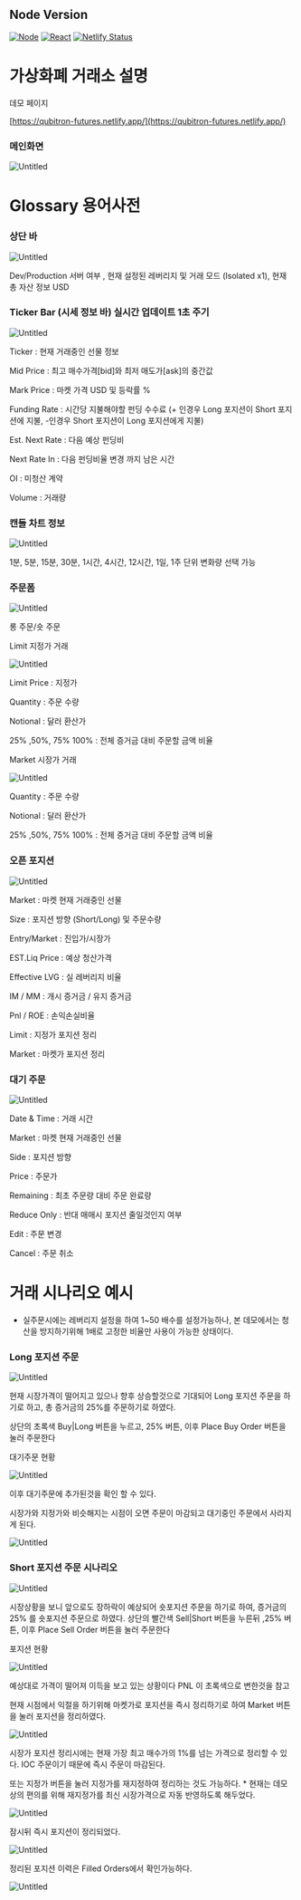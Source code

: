## Node Version
[![Node](https://img.shields.io/badge/-Node.js%2014%20LTS-808080?logo=node.js&colorA=404040&logoColor=66cc33)]()
[![React](https://img.shields.io/badge/-ReactJs-61DAFB?logo=react&logoColor=white&style=for-the-badge)]()
[![Netlify Status](https://api.netlify.com/api/v1/badges/c91eb2a2-fde3-4fd4-bb15-69de57bb2f3d/deploy-status)](https://qubitron-futures.netlify.app)
</p>

# 가상화폐 거래소 설명

데모 페이지 

[https://qubitron-futures.netlify.app/](https://qubitron-futures.netlify.app/)

### 메인화면

![Untitled](images/Untitled.png)

# Glossary 용어사전

### 상단 바

![Untitled](images/Untitled%201.png)

Dev/Production 서버 여부 , 현재 설정된 레버리지 및 거래 모드 (Isolated x1), 현재 총 자산 정보 USD

### Ticker Bar (시세 정보 바) 실시간 업데이트 1초 주기

![Untitled](images/Untitled%202.png)

Ticker : 현재 거래중인 선물 정보

Mid Price : 최고 매수가격[bid]와 최저 매도가[ask]의 중간값

Mark Price : 마켓 가격 USD 및 등락률 %

Funding Rate : 시간당 지불해야할 펀딩 수수료 (+ 인경우 Long 포지션이 Short 포지션에 지불, -인경우 Short 포지션이 Long 포지션에게 지불)

Est. Next Rate : 다음 예상 펀딩비

Next Rate In : 다음 펀딩비율 변경 까지 남은 시간

OI : 미청산 계약

Volume : 거래량

### 캔들 차트 정보

![Untitled](images/Untitled%203.png)

1분, 5분, 15분, 30분, 1시간, 4시간, 12시간, 1일, 1주 단위 변화량 선택 가능

### 주문폼

![Untitled](images/Untitled%204.png)

롱 주문/숏 주문

Limit 지정가 거래

![Untitled](images/Untitled%205.png)

Limit Price : 지정가 

Quantity : 주문 수량

Notional : 달러 환산가

25% ,50%, 75% 100% : 전체 증거금 대비 주문할 금액 비율

Market 시장가 거래

![Untitled](images/Untitled%206.png)

Quantity : 주문 수량

Notional : 달러 환산가

25% ,50%, 75% 100% : 전체 증거금 대비 주문할 금액 비율

### 오픈 포지션

![Untitled](images/Untitled%207.png)

Market : 마켓 현재 거래중인 선물

Size : 포지션 방향 (Short/Long) 및 주문수량

Entry/Market : 진입가/시장가

EST.Liq Price : 예상 청산가격

Effective LVG : 실 레버리지 비율

IM / MM : 개시 증거금 / 유지 증거금

Pnl / ROE : 손익손실비율

Limit : 지정가 포지션 정리

Market : 마켓가 포지션 정리

### 대기 주문

![Untitled](images/Untitled%208.png)

Date & Time : 거래 시간

Market : 마켓 현재 거래중인 선물

Side : 포지션 방향 

Price : 주문가

Remaining : 최초 주문량 대비 주문 완료량

Reduce Only : 반대 매매시 포지션 줄일것인지 여부

Edit : 주문 변경

Cancel : 주문 취소

# 거래 시나리오 예시

* 실주문시에는 레버리지 설정을 하여 1~50 배수를 설정가능하나, 본 데모에서는 청산을 방지하기위해 1배로 고정한 비율만 사용이 가능한 상태이다.

### Long 포지션 주문

![Untitled](images/Untitled%209.png)

현재 시장가격이 떨어지고 있으나 향후 상승할것으로 기대되어 Long 포지션 주문을 하기로 하고, 총 증거금의 25%를 주문하기로 하였다. 

상단의 초록색 Buy|Long  버튼을 누르고, 25% 버튼, 이후 Place Buy Order 버튼을 눌러 주문한다

대기주문 현황

![Untitled](images/Untitled%2010.png)

이후 대기주문에 추가된것을 확인 할 수 있다.

시장가와 지정가와 비슷해지는 시점이 오면 주문이 마감되고 대기중인 주문에서 사라지게 된다.

![Untitled](images/Untitled%2011.png)

### Short 포지션 주문 시나리오

![Untitled](images/Untitled%2012.png)

시장상황을 보니 앞으로도 장하락이 예상되어 숏포지션 주문을 하기로 하여, 증거금의 25% 를 숏포지션 주문으로 하였다. 상단의 빨간색 Sell|Short 버튼을 누른뒤 ,25% 버튼, 이후 Place Sell Order 버튼을 눌러 주문한다

포지션 현황

![Untitled](images/Untitled%2013.png)

예상대로 가격이 떨어져 이득을 보고 있는 상황이다 PNL 이 초록색으로 변한것을 참고

현재 시점에서 익절을 하기위해 마켓가로 포지션을 즉시 정리하기로 하여 Market 버튼을 눌러 포지션을 정리하였다. 

![Untitled](images/Untitled%2014.png)

시장가 포지션 정리시에는 현재 가장 최고 매수가의 1%를 넘는 가격으로 정리할 수 있다. IOC 주문이기 때문에 즉시 주문이 마감된다.

또는 지정가 버튼을 눌러 지정가를 재지정하여 정리하는 것도 가능하다. * 현재는 데모상의 편의를 위해 재지정가를 최신 시장가격으로 자동 반영하도록 해두었다. 

![Untitled](images/Untitled%2015.png)

잠시뒤 즉시 포지션이 정리되었다.

![Untitled](images/Untitled%2016.png)

정리된 포지션 이력은 Filled Orders에서 확인가능하다.

![Untitled](images/Untitled%2017.png)


